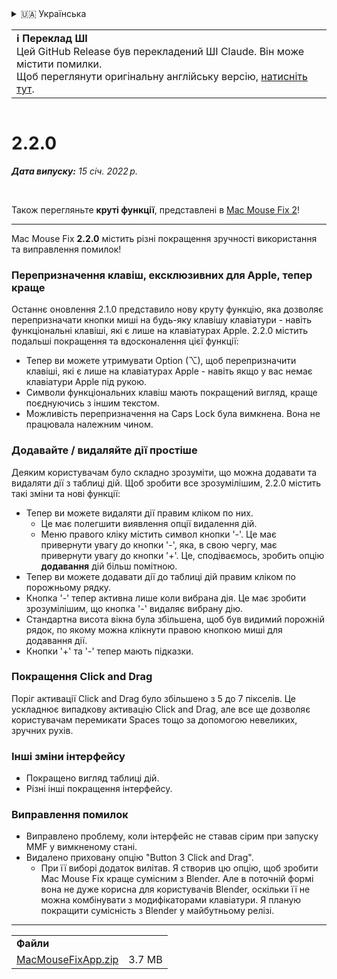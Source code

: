 <details>
<summary>🇺🇦 Українська</summary>

[🇬🇧 English (GitHub Release)](https://github.com/noah-nuebling/mac-mouse-fix/releases/tag/2.2.0)\
[🇦🇩 Català](https://redirect.macmousefix.com/?target=mmf-release&tag=2.2.0&locale=ca)\
[🇩🇪 Deutsch](https://redirect.macmousefix.com/?target=mmf-release&tag=2.2.0&locale=de)\
[🇪🇸 Español](https://redirect.macmousefix.com/?target=mmf-release&tag=2.2.0&locale=es)\
[🇫🇷 Français](https://redirect.macmousefix.com/?target=mmf-release&tag=2.2.0&locale=fr)\
[🇮🇩 Indonesia](https://redirect.macmousefix.com/?target=mmf-release&tag=2.2.0&locale=id)\
[🇮🇹 Italiano](https://redirect.macmousefix.com/?target=mmf-release&tag=2.2.0&locale=it)\
[🇭🇺 Magyar](https://redirect.macmousefix.com/?target=mmf-release&tag=2.2.0&locale=hu)\
[🇳🇱 Nederlands](https://redirect.macmousefix.com/?target=mmf-release&tag=2.2.0&locale=nl)\
[🇵🇱 Polski](https://redirect.macmousefix.com/?target=mmf-release&tag=2.2.0&locale=pl)\
[🇧🇷 Português (Brasil)](https://redirect.macmousefix.com/?target=mmf-release&tag=2.2.0&locale=pt-BR)\
[🇵🇹 Português (Portugal)](https://redirect.macmousefix.com/?target=mmf-release&tag=2.2.0&locale=pt-PT)\
[🇷🇴 Română](https://redirect.macmousefix.com/?target=mmf-release&tag=2.2.0&locale=ro)\
[🇸🇪 Svenska](https://redirect.macmousefix.com/?target=mmf-release&tag=2.2.0&locale=sv)\
[🇻🇳 Tiếng Việt](https://redirect.macmousefix.com/?target=mmf-release&tag=2.2.0&locale=vi)\
[🇹🇷 Türkçe](https://redirect.macmousefix.com/?target=mmf-release&tag=2.2.0&locale=tr)\
[🇨🇿 Čeština](https://redirect.macmousefix.com/?target=mmf-release&tag=2.2.0&locale=cs)\
[🇬🇷 Ελληνικά](https://redirect.macmousefix.com/?target=mmf-release&tag=2.2.0&locale=el)\
[🇷🇺 Русский](https://redirect.macmousefix.com/?target=mmf-release&tag=2.2.0&locale=ru)\
**🇺🇦 Українська**\
[🇮🇱 עברית](https://redirect.macmousefix.com/?target=mmf-release&tag=2.2.0&locale=he)\
[🇸🇦 العربية](https://redirect.macmousefix.com/?target=mmf-release&tag=2.2.0&locale=ar)\
[🇮🇳 हिन्दी](https://redirect.macmousefix.com/?target=mmf-release&tag=2.2.0&locale=hi)\
[🇹🇭 ไทย](https://redirect.macmousefix.com/?target=mmf-release&tag=2.2.0&locale=th)\
[🇨🇳 中文 (简体)](https://redirect.macmousefix.com/?target=mmf-release&tag=2.2.0&locale=zh-Hans)\
[🇨🇳 中文 (繁體)](https://redirect.macmousefix.com/?target=mmf-release&tag=2.2.0&locale=zh-Hant)\
[🇭🇰 中文（香港)](https://redirect.macmousefix.com/?target=mmf-release&tag=2.2.0&locale=zh-HK)\
[🇯🇵 日本語](https://redirect.macmousefix.com/?target=mmf-release&tag=2.2.0&locale=ja)\
[🇰🇷 한국어](https://redirect.macmousefix.com/?target=mmf-release&tag=2.2.0&locale=ko)\
[Help translate Mac Mouse Fix to different languages!](https://github.com/noah-nuebling/mac-mouse-fix/discussions/731)
</details>
<table align=><td>
<b>ℹ️ Переклад ШІ</b><br>
Цей GitHub Release був перекладений ШІ Claude. Він може містити помилки.<br>
Щоб переглянути оригінальну англійську версію, <a href="https://github.com/noah-nuebling/mac-mouse-fix/releases/tag/2.2.0">натисніть тут</a>.
</td></table>

<table></table>

# 2.2.0
***Дата випуску:** 15 січ. 2022 р.*

<br>

Також перегляньте **круті функції**, представлені в [Mac Mouse Fix 2](https://redirect.macmousefix.com/?target=mmf-release&tag=2.0.0&locale=uk)!

---

Mac Mouse Fix **2.2.0** містить різні покращення зручності використання та виправлення помилок!

### Перепризначення клавіш, ексклюзивних для Apple, тепер краще

Останнє оновлення 2.1.0 представило нову круту функцію, яка дозволяє перепризначати кнопки миші на будь-яку клавішу клавіатури - навіть функціональні клавіші, які є лише на клавіатурах Apple. 2.2.0 містить подальші покращення та вдосконалення цієї функції:

- Тепер ви можете утримувати Option (⌥), щоб перепризначити клавіші, які є лише на клавіатурах Apple - навіть якщо у вас немає клавіатури Apple під рукою.
- Символи функціональних клавіш мають покращений вигляд, краще поєднуючись з іншим текстом.
- Можливість перепризначення на Caps Lock була вимкнена. Вона не працювала належним чином.

### Додавайте / видаляйте дії простіше

Деяким користувачам було складно зрозуміти, що можна додавати та видаляти дії з таблиці дій. Щоб зробити все зрозумілішим, 2.2.0 містить такі зміни та нові функції:

- Тепер ви можете видаляти дії правим кліком по них.
  - Це має полегшити виявлення опції видалення дій.
  - Меню правого кліку містить символ кнопки '-'. Це має привернути увагу до кнопки '-', яка, в свою чергу, має привернути увагу до кнопки '+'. Це, сподіваємось, зробить опцію **додавання** дій більш помітною.
- Тепер ви можете додавати дії до таблиці дій правим кліком по порожньому рядку.
- Кнопка '-' тепер активна лише коли вибрана дія. Це має зробити зрозумілішим, що кнопка '-' видаляє вибрану дію.
- Стандартна висота вікна була збільшена, щоб був видимий порожній рядок, по якому можна клікнути правою кнопкою миші для додавання дії.
- Кнопки '+' та '-' тепер мають підказки.

### Покращення Click and Drag

Поріг активації Click and Drag було збільшено з 5 до 7 пікселів. Це ускладнює випадкову активацію Click and Drag, але все ще дозволяє користувачам перемикати Spaces тощо за допомогою невеликих, зручних рухів.

### Інші зміни інтерфейсу

- Покращено вигляд таблиці дій.
- Різні інші покращення інтерфейсу.

### Виправлення помилок

- Виправлено проблему, коли інтерфейс не ставав сірим при запуску MMF у вимкненому стані.
- Видалено приховану опцію "Button 3 Click and Drag".
  - При її виборі додаток вилітав. Я створив цю опцію, щоб зробити Mac Mouse Fix краще сумісним з Blender. Але в поточній формі вона не дуже корисна для користувачів Blender, оскільки її не можна комбінувати з модифікаторами клавіатури. Я планую покращити сумісність з Blender у майбутньому релізі.

---

<table align="start">
<tr>
    <td colspan=2>
        <b>Файли</b>
    </td>
</tr>
<tr>
    <td><a href="https://github.com/noah-nuebling/mac-mouse-fix/releases/download/2.2.0/MacMouseFixApp.zip">MacMouseFixApp.zip</a></td>
    <td>3.7 MB</td>
</tr>
</table>